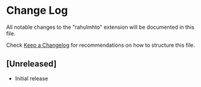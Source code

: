 # Change Log

All notable changes to the "rahulmhto" extension will be documented in this file.

Check [Keep a Changelog](http://keepachangelog.com/) for recommendations on how to structure this file.

## [Unreleased]

- Initial release
